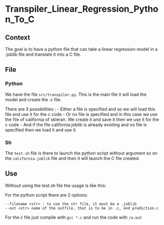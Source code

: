 # Transpiler_Linear_Regression_Python_To_C

## Context

The goal is to have a python file that can take a linear regression model in a .joblib file and translate it into a C file.

## File

### Python

We have the file `src/transpiler.py`.
This is the main file it will load the model and create the .c file.

There are 3 possibilities :
    - Either a file is specified and so we will load this file and use it for the c code
    - Or no file is specified and in this case we use the file of california of skleran. We create it and save it then we use it for the c code
    - And if the file california.joblib is already existing and no file is specified then we load it and use it.

### Sh

The `test.sh` file is there to launch the python script without argument so on the `california.joblib` file and then it will launch the C file created.

## Use

Without using the test.sh file the usage is like this:

For the python script there are 2 options:

    --filename <str> : to use the str file, it must be a .joblib
    --out <str> name of the outfile, that is to be in .c, and prediction.c

For the c file just compile with `gcc *.c` and run the code with `/a.out`
